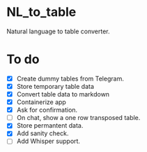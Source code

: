 # NL_to_table
Natural language to table converter.

# To do
- [x] Create dummy tables from Telegram.
- [x] Store temporary table data
- [x] Convert table data to markdown
- [X] Containerize app
- [X] Ask for confirmation.
- [ ] On chat, show a one row transposed table.
- [X] Store permantent data.
- [X] Add sanity check.
- [ ] Add Whisper support.
